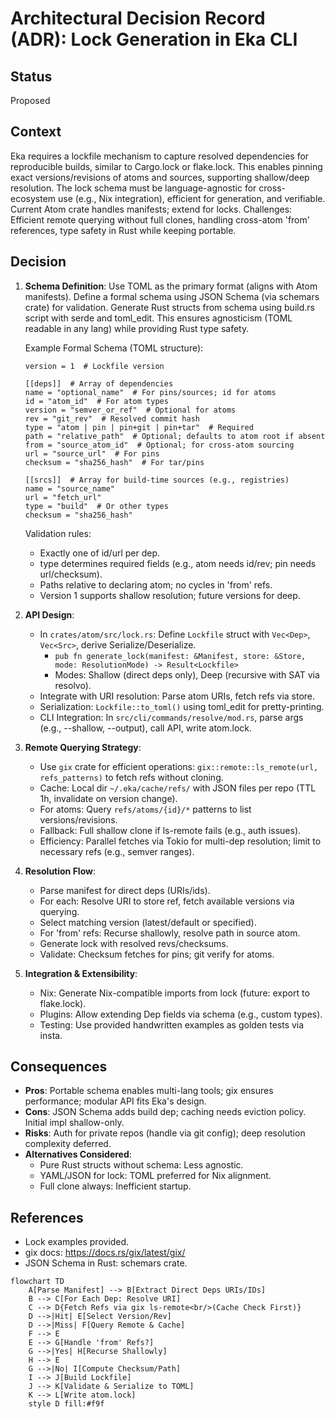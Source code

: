 # Architectural Decision Record (ADR): Lock Generation in Eka CLI

## Status

Proposed

## Context

Eka requires a lockfile mechanism to capture resolved dependencies for reproducible builds, similar to Cargo.lock or flake.lock. This enables pinning exact versions/revisions of atoms and sources, supporting shallow/deep resolution. The lock schema must be language-agnostic for cross-ecosystem use (e.g., Nix integration), efficient for generation, and verifiable. Current Atom crate handles manifests; extend for locks. Challenges: Efficient remote querying without full clones, handling cross-atom 'from' references, type safety in Rust while keeping portable.

## Decision

1. **Schema Definition**: Use TOML as the primary format (aligns with Atom manifests). Define a formal schema using JSON Schema (via schemars crate) for validation. Generate Rust structs from schema using build.rs script with serde and toml_edit. This ensures agnosticism (TOML readable in any lang) while providing Rust type safety.

   Example Formal Schema (TOML structure):

   ```
   version = 1  # Lockfile version

   [[deps]]  # Array of dependencies
   name = "optional_name"  # For pins/sources; id for atoms
   id = "atom_id"  # For atom types
   version = "semver_or_ref"  # Optional for atoms
   rev = "git_rev"  # Resolved commit hash
   type = "atom | pin | pin+git | pin+tar"  # Required
   path = "relative_path"  # Optional; defaults to atom root if absent
   from = "source_atom_id"  # Optional; for cross-atom sourcing
   url = "source_url"  # For pins
   checksum = "sha256_hash"  # For tar/pins

   [[srcs]]  # Array for build-time sources (e.g., registries)
   name = "source_name"
   url = "fetch_url"
   type = "build"  # Or other types
   checksum = "sha256_hash"
   ```

   Validation rules:

   - Exactly one of id/url per dep.
   - type determines required fields (e.g., atom needs id/rev; pin needs url/checksum).
   - Paths relative to declaring atom; no cycles in 'from' refs.
   - Version 1 supports shallow resolution; future versions for deep.

2. **API Design**:

   - In `crates/atom/src/lock.rs`: Define `Lockfile` struct with `Vec<Dep>`, `Vec<Src>`, derive Serialize/Deserialize.
     - `pub fn generate_lock(manifest: &Manifest, store: &Store, mode: ResolutionMode) -> Result<Lockfile>`
     - Modes: Shallow (direct deps only), Deep (recursive with SAT via resolvo).
   - Integrate with URI resolution: Parse atom URIs, fetch refs via store.
   - Serialization: `Lockfile::to_toml()` using toml_edit for pretty-printing.
   - CLI Integration: In `src/cli/commands/resolve/mod.rs`, parse args (e.g., --shallow, --output), call API, write atom.lock.

3. **Remote Querying Strategy**:

   - Use `gix` crate for efficient operations: `gix::remote::ls_remote(url, refs_patterns)` to fetch refs without cloning.
   - Cache: Local dir `~/.eka/cache/refs/` with JSON files per repo (TTL 1h, invalidate on version change).
   - For atoms: Query `refs/atoms/{id}/*` patterns to list versions/revisions.
   - Fallback: Full shallow clone if ls-remote fails (e.g., auth issues).
   - Efficiency: Parallel fetches via Tokio for multi-dep resolution; limit to necessary refs (e.g., semver ranges).

4. **Resolution Flow**:

   - Parse manifest for direct deps (URIs/ids).
   - For each: Resolve URI to store ref, fetch available versions via querying.
   - Select matching version (latest/default or specified).
   - For 'from' refs: Recurse shallowly, resolve path in source atom.
   - Generate lock with resolved revs/checksums.
   - Validate: Checksum fetches for pins; git verify for atoms.

5. **Integration & Extensibility**:
   - Nix: Generate Nix-compatible imports from lock (future: export to flake.lock).
   - Plugins: Allow extending Dep fields via schema (e.g., custom types).
   - Testing: Use provided handwritten examples as golden tests via insta.

## Consequences

- **Pros**: Portable schema enables multi-lang tools; gix ensures performance; modular API fits Eka's design.
- **Cons**: JSON Schema adds build dep; caching needs eviction policy. Initial impl shallow-only.
- **Risks**: Auth for private repos (handle via git config); deep resolution complexity deferred.
- **Alternatives Considered**:
  - Pure Rust structs without schema: Less agnostic.
  - YAML/JSON for lock: TOML preferred for Nix alignment.
  - Full clone always: Inefficient startup.

## References

- Lock examples provided.
- gix docs: https://docs.rs/gix/latest/gix/
- JSON Schema in Rust: schemars crate.

```mermaid
flowchart TD
    A[Parse Manifest] --> B[Extract Direct Deps URIs/IDs]
    B --> C[For Each Dep: Resolve URI]
    C --> D{Fetch Refs via gix ls-remote<br/>(Cache Check First)}
    D -->|Hit| E[Select Version/Rev]
    D -->|Miss| F[Query Remote & Cache]
    F --> E
    E --> G[Handle 'from' Refs?]
    G -->|Yes| H[Recurse Shallowly]
    H --> E
    G -->|No| I[Compute Checksum/Path]
    I --> J[Build Lockfile]
    J --> K[Validate & Serialize to TOML]
    K --> L[Write atom.lock]
    style D fill:#f9f
```
